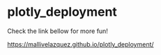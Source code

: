 # plotly_deployment
 
Check the link bellow for more fun!

https://mallivelazquez.github.io/plotly_deployment/
